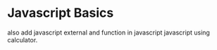 # Javascript Basics
also add javascript external and function in javascript
javascript using calculator.
